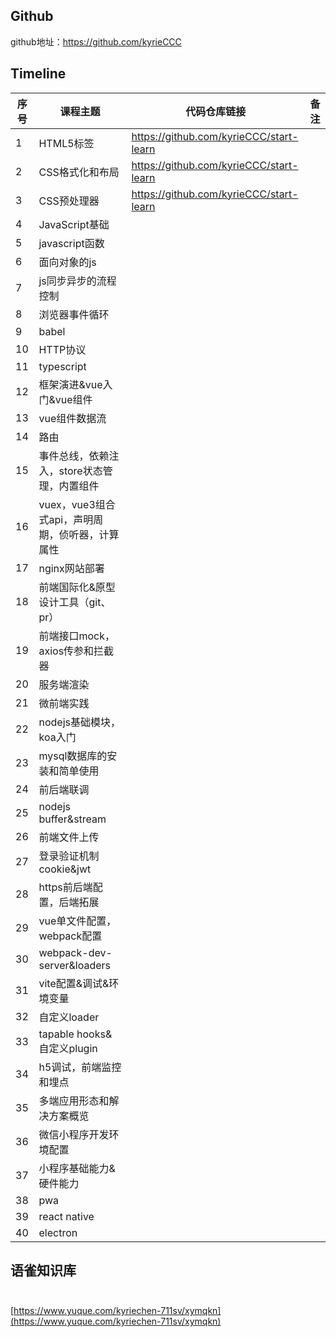 <a name="FRGEm"></a>
## Github

github地址：https://github.com/kyrieCCC
<a name="X6gnl"></a>
## Timeline

| **序号** | **课程主题** | **代码仓库链接** | **备注** |
| --- | --- | --- | --- |
| 1 | HTML5标签 | https://github.com/kyrieCCC/start-learn<br /> | <br /> |
| 2 | CSS格式化和布局 | https://github.com/kyrieCCC/start-learn<br /> | <br /> |
| 3 | CSS预处理器 | https://github.com/kyrieCCC/start-learn<br /> | <br /> |
| 4 | JavaScript基础 | <br /> | <br /> |
| 5 | javascript函数 | <br /> | <br /> |
| 6 | 面向对象的js | <br /> | <br /> |
| 7 | js同步异步的流程控制 | <br /> | <br /> |
| 8 | 浏览器事件循环 | <br /> | <br /> |
| 9 | babel | <br /> | <br /> |
| 10 | HTTP协议 | <br /> | <br /> |
| 11 | typescript | <br /> | <br /> |
| 12 | 框架演进&vue入门&vue组件 | <br /> | <br /> |
| 13 | vue组件数据流 | <br /> | <br /> |
| 14 | 路由 | <br /> | <br /> |
| 15 | 事件总线，依赖注入，store状态管理，内置组件 | <br /> | <br /> |
| 16 | vuex，vue3组合式api，声明周期，侦听器，计算属性 | <br /> | <br /> |
| 17 | nginx网站部署 | <br /> | <br /> |
| 18 | 前端国际化&原型设计工具（git、pr） | <br /> | <br /> |
| 19 | 前端接口mock，axios传参和拦截器 | <br /> | <br /> |
| 20 | 服务端渲染 | <br /> | <br /> |
| 21 | 微前端实践 | <br /> | <br /> |
| 22 | nodejs基础模块，koa入门 | <br /> | <br /> |
| 23 | mysql数据库的安装和简单使用 | <br /> | <br /> |
| 24 | 前后端联调 | <br /> | <br /> |
| 25 | nodejs buffer&stream | <br /> | <br /> |
| 26 | 前端文件上传 | <br /> | <br /> |
| 27 | 登录验证机制cookie&jwt | <br /> | <br /> |
| 28 | https前后端配置，后端拓展 | <br /> | <br /> |
| 29 | vue单文件配置，webpack配置 | <br /> | <br /> |
| 30 | webpack-dev-server&loaders | <br /> | <br /> |
| 31 | vite配置&调试&环境变量 | <br /> | <br /> |
| 32 | 自定义loader | <br /> | <br /> |
| 33 | tapable hooks&自定义plugin | <br /> | <br /> |
| 34 | h5调试，前端监控和埋点 | <br /> | <br /> |
| 35 | 多端应用形态和解决方案概览 | <br /> | <br /> |
| 36 | 微信小程序开发环境配置 | <br /> | <br /> |`
| 37 | 小程序基础能力&硬件能力 | <br /> | <br /> |
| 38 | pwa | <br /> | <br /> |
| 39 | react native | <br /> | <br /> |
| 40 | electron | <br /> | <br /> |

<a name="EBxTF"></a>
## 语雀知识库<br /><br />
[https://www.yuque.com/kyriechen-711sv/xymqkn](https://www.yuque.com/kyriechen-711sv/xymqkn)
